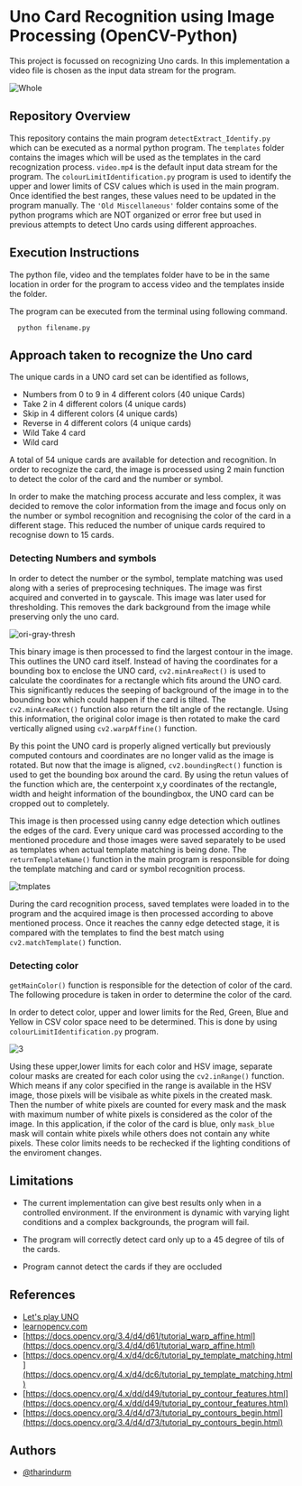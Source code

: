 
# Uno Card Recognition using Image Processing (OpenCV-Python)

This project is focussed on recognizing Uno cards. In this implementation a video file is chosen as the input data stream for the program.

![Whole](https://user-images.githubusercontent.com/22220191/235207396-5b0a239a-06ad-4a42-a7f2-15f7b494a883.JPG)


## Repository Overview
This repository contains the main program `detectExtract_Identify.py` which can be executed as a normal python program. The `templates` folder contains the images which will be used as the templates in the card recognization process. `video.mp4` is the default input data stream for the program. The `colourLimitIdentification.py` program is used to identify the upper and lower limits of CSV calues which is used in the main program. Once identified the best ranges, these values need to be updated in the program manually. The `'Old Miscellaneous'` folder contains some of the python programs which are NOT organized or error free but used in previous attempts to detect Uno cards using different approaches.

## Execution Instructions 
The python file, video and the templates folder have to be in the same location in order for the program to access video and the templates inside the folder.

 The program can be executed from the terminal using following command.
```shell
  python filename.py
```


## Approach taken to recognize the Uno card

The unique cards in a UNO card set can be identified as follows,

- Numbers from 0 to 9 in 4 different colors (40 unique Cards)
- Take 2 in 4 different colors (4 unique cards)
- Skip in 4 different colors (4 unique cards)
- Reverse in 4 different colors (4 unique cards)
- Wild Take 4 card
- Wild card

A total of 54 unique cards are available for detection and recognition. In order to recognize the card, the image is processed using 2 main function to detect the color of the card and the number or symbol. 

In order to make the matching process accurate and less complex, it was decided to remove the color information from the image and focus only on the number or symbol recognition and recognising the color of the card in a different stage. This reduced the number of unique cards required to recognise down to 15 cards.

### Detecting Numbers and symbols
In order to detect the number or the symbol, template matching was used along with a series of preprocesing techniques. The image was first acquired and converted in to gayscale. This image was later used for thresholding. This removes the dark background from the image while preserving only the uno card.

![ori-gray-thresh](https://user-images.githubusercontent.com/22220191/235207626-fdd8c59a-074e-48bd-b702-5c77523b72c2.jpg)


This binary image is then processed to find the largest contour in the image. This outlines the UNO card itself. Instead of having the coordinates for a bounding box to enclose the UNO card, `cv2.minAreaRect()` is used to calculate the  coordinates for a rectangle which fits around the UNO card. This significantly reduces the seeping of background of the image in to the bounding box which could happen if the card is tilted. The `cv2.minAreaRect()` function also return the tilt angle of the rectangle. Using this information, the original color image is then rotated to make the card vertically aligned using `cv2.warpAffine()` function.

By this point the UNO card is properly aligned vertically but previously computed contours and coordinates are no longer valid as the image is rotated. But now that the image is aligned, `cv2.boundingRect()` function is used to get the bounding box around the card. By using the retun values of the function which are, the centerpoint x,y coordinates of the rectangle, width and height information of the boundingbox, the UNO card can be cropped out to completely.

This image is then processed using canny edge detection which outlines the edges of the card. Every unique card was processed according to the mentioned procedure and those images were saved separately to be used as templates when actual template matching is being done. The `returnTemplateName()` function in the main program is responsible for doing the template matching and card or symbol recognition process.

![tmplates](https://user-images.githubusercontent.com/22220191/235207682-d477ad6d-1173-47be-8db0-98d642981c52.JPG)

During the card recognition process, saved templates were loaded in to the program and the acquired image is then processed according to above mentioned process. Once it reaches the canny edge detected stage, it is compared with the templates to find the best match using `cv2.matchTemplate()` function.



### Detecting color
`getMainColor()` function is responsible for the detection of color of the card. The following procedure is taken in order to determine the color of the card.

In order to detect color, upper and lower limits for the Red, Green, Blue and Yellow in CSV color space need to be determined. This is done by using `colourLimitIdentification.py` program.

![3](https://user-images.githubusercontent.com/22220191/235207811-eb8b0edf-829c-4991-8db6-5ee2e2efa782.jpg)


Using these upper,lower limits for each color and HSV image, separate colour masks are created for each color using the `cv2.inRange()` function. Which means if any color specified in the range is available in the HSV image, those pixels will be visibale as white pixels in the created mask. Then the number of white pixels are counted for every mask and the mask with maximum number of white pixels is considered as the color of the image. In this application, if the color of the card is blue, only `mask_blue` mask will contain white pixels while others does not contain any white pixels. These color limits needs to be rechecked if the lighting conditions of the enviroment changes.


## Limitations
- The current implementation can give best results only when in a controlled environment. If the environment is dynamic with varying light conditions and a complex backgrounds, the program will fail.

- The program will correctly detect card only up to a 45 degree of tils of the cards.

- Program cannot detect the cards if they are occluded



## References

 - [Let's play UNO](https://www.letsplayuno.com/news/guide/20181213/30092_732567.html#:~:text=A%20UNO%20deck%20consists%20of,%2C%20yellow%2C%20blue%20and%20green.)
 - [learnopencv.com](https://learnopencv.com/)
 - [https://docs.opencv.org/3.4/d4/d61/tutorial_warp_affine.html](https://docs.opencv.org/3.4/d4/d61/tutorial_warp_affine.html)
 - [https://docs.opencv.org/4.x/d4/dc6/tutorial_py_template_matching.html](https://docs.opencv.org/4.x/d4/dc6/tutorial_py_template_matching.html)
 - [https://docs.opencv.org/4.x/dd/d49/tutorial_py_contour_features.html](https://docs.opencv.org/4.x/dd/d49/tutorial_py_contour_features.html)
  - [https://docs.opencv.org/3.4/d4/d73/tutorial_py_contours_begin.html](https://docs.opencv.org/3.4/d4/d73/tutorial_py_contours_begin.html)
## Authors

- [@tharindurm](https://github.com/tharindurm)

